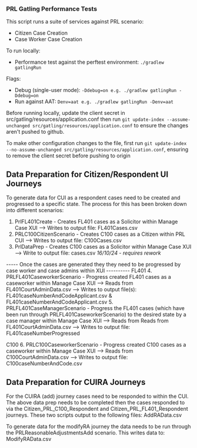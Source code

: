 ### PRL Gatling Performance Tests

This script runs a suite of services against PRL scenario:
- Citizen Case Creation 
- Case Worker Case Creation

To run locally:
- Performance test against the perftest environment: `./gradlew gatlingRun`

Flags:
- Debug (single-user mode): `-Ddebug=on e.g. ./gradlew gatlingRun -Ddebug=on`
- Run against AAT: `Denv=aat e.g. ./gradlew gatlingRun -Denv=aat`

Before running locally, update the client secret in src/gatling/resources/application.conf then run `git update-index --assume-unchanged src/gatling/resources/application.conf` to ensure the changes aren't pushed to github.

To make other configuration changes to the file, first run `git update-index --no-assume-unchanged src/gatling/resources/application.conf`, ensuring to remove the client secret before pushing to origin


Data Preparation for Citizen/Respondent UI Journeys
----------------------------------------------------
To generate data for CUI as a respondent cases need to be created and progressed to a specific state. The process for this has been broken down into different scenarios:
1. PrlFL401Create - Creates FL401 cases as a Solicitor within Manage Case XUI --> Writes to output file: FL401Cases.csv
2. PRLC100CitizenScenario - Creates C100 cases as a Citizen within PRL CUI --> Writes to output file: C100Cases.csv
3. PrlDataPrep - Creates C100 cases as a Solicitor within Manage Case XUI --> Write to output file: cases.csv *16/10/24 - requires rework*

----- Once the cases are generated they they need to be progressed by case worker and case admins within XUI ---------- 
FL401
4. PRLFL401CaseworkerScenario - Progress created FL401 cases as a caseworker within Manage Case XUI --> Reads from FL401CourtAdminData.csv --> Writes to output file(s): FL401caseNumberAndCodeApplicant.csv & FL401caseNumberAndCodeApplicant.csv 
5. PRLFL401CaseManagerScenario - Progress the FL401 cases (which have been run through PRLFL401CaseworkerScenario) to the desired state by a case manager within Manage Case XUI --> Reads from Reads from FL401CourtAdminData.csv --> Writes to output file: FL401caseNumberProgressed

C100
6. PRLC100CaseworkerScenario - Progress created C100 cases as a caseworker within Manage Case XUI --> Reads from C100CourtAdminData.csv --> Writes to output file: C100caseNumberAndCode.csv


Data Preparation for CUIRA Journeys
----------------------------------------------------
For the CUIRA (add) journey cases need to be responded to within the CUI. The above data prep needs to be completed then the cases responded to via the Citizen_PRL_C100_Respondent and Citizen_PRL_FL401_Respondent journeys. These two scripts output to the following files:
AddRAData.csv 

To generate data for the modifyRA journey the data needs to be run through the PRLReasonableAdjustmentsAdd scenario. This writes data to:
ModifyRAData.csv
